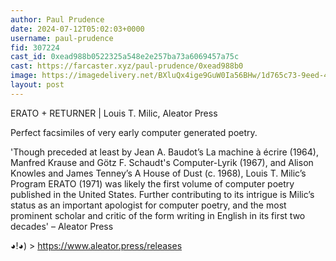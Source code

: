 ```yaml
---
author: Paul Prudence
date: 2024-07-12T05:02:03+0000
username: paul-prudence
fid: 307224
cast_id: 0xead988b0522325a548e2e257ba73a6069457a75c
cast: https://farcaster.xyz/paul-prudence/0xead988b0
image: https://imagedelivery.net/BXluQx4ige9GuW0Ia56BHw/1d765c73-9eed-4a55-d9e5-8ad88e77b600/original
layout: post
---
```


ERATO + RETURNER | Louis T. Milic, Aleator Press

Perfect facsimiles of very early computer generated poetry.

'Though preceded at least by Jean A. Baudot’s La machine à écrire (1964), Manfred Krause and Götz F. Schaudt's Computer-Lyrik (1967), and Alison Knowles and James Tenney’s A House of Dust (c. 1968), Louis T. Milic’s Program ERATO (1971) was likely the first volume of computer poetry published in the United States. Further contributing to its intrigue is Milic’s status as an important apologist for computer poetry, and the most prominent scholar and critic of the form writing in English in its first two decades' – Aleator Press

◕!◕) >
https://www.aleator.press/releases

<img src='https://imagedelivery.net/BXluQx4ige9GuW0Ia56BHw/1d765c73-9eed-4a55-d9e5-8ad88e77b600/original' alt='' referrerpolicy='no-referrer'/>
<img src='https://imagedelivery.net/BXluQx4ige9GuW0Ia56BHw/3116368e-93e9-4049-1040-44d4c9017600/original' alt='' referrerpolicy='no-referrer'/>
